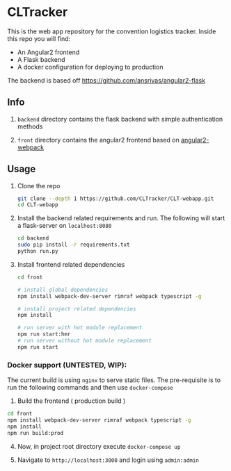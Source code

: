 # CLTracker

This is the web app repository for the convention logistics tracker. Inside this repo you will find:
* An Angular2 frontend
* A Flask backend
* A docker configuration for deploying to production

The backend is based off https://github.com/ansrivas/angular2-flask 

## Info

1.  `backend` directory contains the flask backend with simple authentication methods

2.  `front` directory contains the angular2 frontend based on [angular2-webpack](https://github.com/preboot/angular2-webpack)

## Usage

1.  Clone the repo

    ```bash
    git clone --depth 1 https://github.com/CLTracker/CLT-webapp.git
    cd CLT-webapp
    ```

2.  Install the backend related requirements and run. The following will start a flask-server on `localhost:8080`

    ```bash
    cd backend
    sudo pip install -r requirements.txt
    python run.py
    ```

3.  Install frontend related dependencies

    ```bash
    cd front

    # install global dependencies
    npm install webpack-dev-server rimraf webpack typescript -g

    # install project related dependencies
    npm install

    # run server with hot module replacement
    npm run start:hmr
    # run server without hot module replacement
    npm run start
    ```

### Docker support (UNTESTED, WIP):

The current build is using `nginx` to serve static files. The pre-requisite is to run the following commands and then use `docker-compose`

1. Build the frontend ( production build )

  ```bash
  cd front
  npm install webpack-dev-server rimraf webpack typescript -g
  npm install
  npm run build:prod
  ```
  
4. Now, in project root directory execute `docker-compose up`

3. Navigate to `http://localhost:3000` and login using `admin:admin`  
